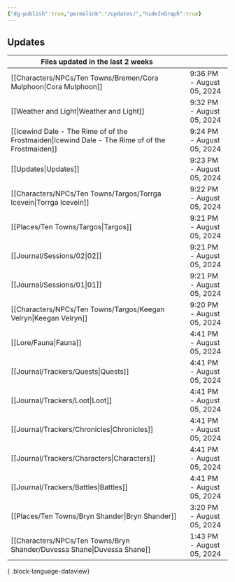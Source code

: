 ```yaml
---
{"dg-publish":true,"permalink":"/updates/","hideInGraph":true}
---
```




## Updates
| Files updated in the last 2 weeks                                                                     |                           |
| ----------------------------------------------------------------------------------------------------- | ------------------------- |
| [[Characters/NPCs/Ten Towns/Bremen/Cora Mulphoon\|Cora Mulphoon]]                                  | 9:36 PM - August 05, 2024 |
| [[Weather and Light\|Weather and Light]]                                                           | 9:32 PM - August 05, 2024 |
| [[Icewind Dale -  The Rime of of the Frostmaiden\|Icewind Dale -  The Rime of of the Frostmaiden]] | 9:24 PM - August 05, 2024 |
| [[Updates\|Updates]]                                                                               | 9:23 PM - August 05, 2024 |
| [[Characters/NPCs/Ten Towns/Targos/Torrga Icevein\|Torrga Icevein]]                                | 9:22 PM - August 05, 2024 |
| [[Places/Ten Towns/Targos\|Targos]]                                                                | 9:21 PM - August 05, 2024 |
| [[Journal/Sessions/02\|02]]                                                                        | 9:21 PM - August 05, 2024 |
| [[Journal/Sessions/01\|01]]                                                                        | 9:21 PM - August 05, 2024 |
| [[Characters/NPCs/Ten Towns/Targos/Keegan Velryn\|Keegan Velryn]]                                  | 9:20 PM - August 05, 2024 |
| [[Lore/Fauna\|Fauna]]                                                                              | 4:41 PM - August 05, 2024 |
| [[Journal/Trackers/Quests\|Quests]]                                                                | 4:41 PM - August 05, 2024 |
| [[Journal/Trackers/Loot\|Loot]]                                                                    | 4:41 PM - August 05, 2024 |
| [[Journal/Trackers/Chronicles\|Chronicles]]                                                        | 4:41 PM - August 05, 2024 |
| [[Journal/Trackers/Characters\|Characters]]                                                        | 4:41 PM - August 05, 2024 |
| [[Journal/Trackers/Battles\|Battles]]                                                              | 4:41 PM - August 05, 2024 |
| [[Places/Ten Towns/Bryn Shander\|Bryn Shander]]                                                    | 3:20 PM - August 05, 2024 |
| [[Characters/NPCs/Ten Towns/Bryn Shander/Duvessa Shane\|Duvessa Shane]]                            | 1:43 PM - August 05, 2024 |

{ .block-language-dataview}

